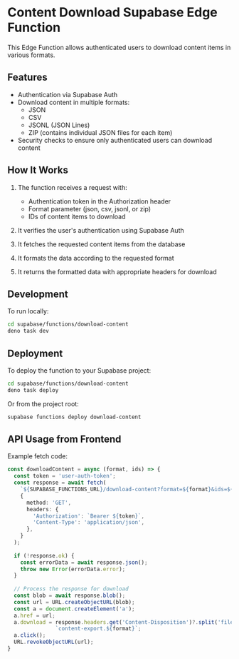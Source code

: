# Content Download Supabase Edge Function

This Edge Function allows authenticated users to download content items in various formats.

## Features

- Authentication via Supabase Auth
- Download content in multiple formats:
  - JSON
  - CSV
  - JSONL (JSON Lines)
  - ZIP (contains individual JSON files for each item)
- Security checks to ensure only authenticated users can download content

## How It Works

1. The function receives a request with:
   - Authentication token in the Authorization header
   - Format parameter (json, csv, jsonl, or zip)
   - IDs of content items to download

2. It verifies the user's authentication using Supabase Auth

3. It fetches the requested content items from the database

4. It formats the data according to the requested format

5. It returns the formatted data with appropriate headers for download

## Development

To run locally:

```bash
cd supabase/functions/download-content
deno task dev
```

## Deployment

To deploy the function to your Supabase project:

```bash
cd supabase/functions/download-content
deno task deploy
```

Or from the project root:

```bash
supabase functions deploy download-content
```

## API Usage from Frontend

Example fetch code:

```typescript
const downloadContent = async (format, ids) => {
  const token = 'user-auth-token';
  const response = await fetch(
    `${SUPABASE_FUNCTIONS_URL}/download-content?format=${format}&ids=${ids.join(',')}`,
    {
      method: 'GET',
      headers: {
        'Authorization': `Bearer ${token}`,
        'Content-Type': 'application/json',
      },
    }
  );
  
  if (!response.ok) {
    const errorData = await response.json();
    throw new Error(errorData.error);
  }
  
  // Process the response for download
  const blob = await response.blob();
  const url = URL.createObjectURL(blob);
  const a = document.createElement('a');
  a.href = url;
  a.download = response.headers.get('Content-Disposition')?.split('filename=')[1].replace(/"/g, '') || 
               `content-export.${format}`;
  a.click();
  URL.revokeObjectURL(url);
}
``` 